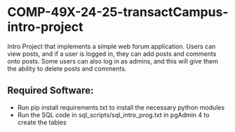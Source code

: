 # COMP-49X-24-25-transactCampus-intro-project

Intro Project that implements a simple web forum application. Users can view posts, and if a user is logged in, they can add posts and comments onto posts. 
Some users can also log in as admins, and this will give them the ability to delete posts and comments.

## Required Software:
- Run pip install requirements.txt to install the necessary python modules
- Run the SQL code in sql_scripts/sql_intro_prog.txt in pgAdmin 4 to create the tables
